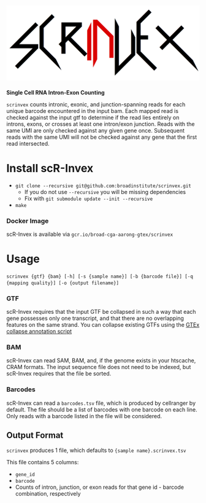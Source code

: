![Scrinvex Logo](scrinvex.png)
---
**Single Cell RNA Intron-Exon Counting**

`scrinvex` counts intronic, exonic, and junction-spanning reads for each unique barcode encountered in the input bam.
Each mapped read is checked against the input gtf to determine if the read lies entirely on introns, exons, or crosses at least one intron/exon junction.
Reads with the same UMI are only checked against any given gene once. Subsequent reads with the same UMI will not be checked against any gene that the first read intersected.

# Install scR-Invex

* `git clone --recursive git@github.com:broadinstitute/scrinvex.git`
    * If you do not use `--recursive` you will be missing dependencies
    * Fix with `git submodule update --init --recursive`
* `make`

### Docker Image

scR-Invex is available via `gcr.io/broad-cga-aarong-gtex/scrinvex`

# Usage

`scrinvex {gtf} {bam} [-h] [-s {sample name}] [-b {barcode file}] [-q {mapping quality}] [-o {output filename}]`

### GTF

scR-Invex requires that the input GTF be collapsed in such a way that each gene
possesses only one transcript, and that there are no overlapping features on the
same strand. You can collapse existing GTFs using the [GTEx collapse annotation script](https://github.com/broadinstitute/gtex-pipeline/tree/master/gene_model)

### BAM

scR-Invex can read SAM, BAM, and, if the genome exists in your htscache, CRAM formats.
The input sequence file does not need to be indexed, but scR-Invex requires that the
file be sorted.

### Barcodes

scR-Invex can read a `barcodes.tsv` file, which is produced by cellranger by default.
The file should be a list of barcodes with one barcode on each line.
Only reads with a barcode listed in the file will be considered.

## Output Format

`scrinvex` produces 1 file, which defaults to `{sample name}.scrinvex.tsv`

This file contains 5 columns:
* `gene_id`
* `barcode`
* Counts of intron, junction, or exon reads for that gene id - barcode combination, respectively
